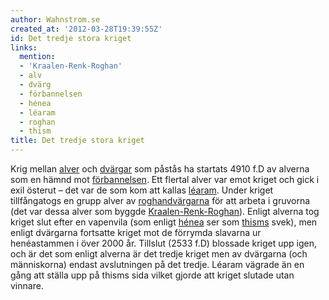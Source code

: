 ```yaml
---
author: Wahnstrom.se
created_at: '2012-03-28T19:39:55Z'
id: Det tredje stora kriget
links:
  mention:
  - 'Kraalen-Renk-Roghan'
  - alv
  - dvärg
  - förbannelsen
  - hénea
  - léaram
  - roghan
  - thism
title: Det tredje stora kriget
---
```


Krig mellan [alver] och [dvärgar] som påstås ha startats 4910 f.D av alverna som en hämnd mot
[förbannelsen]. Ett flertal alver var emot kriget och gick i exil österut – det var de som kom att
kallas [léaram]. Under kriget tillfångatogs en grupp alver av [roghandvärgarna] för att arbeta i
gruvorna (det var dessa alver som byggde [Kraalen-Renk-Roghan]). Enligt alverna tog kriget slut
efter en vapenvila (som enligt [hénea] ser som [thisms] svek), men enligt dvärgarna fortsatte kriget
mot de förrymda slavarna ur henéastammen i över 2000 år. Tillslut (2533 f.D) blossade kriget upp
igen, och är det som enligt alverna är det tredje kriget men av dvärgarna (och människorna) endast
avslutningen på det tredje. Léaram vägrade än en gång att ställa upp på thisms sida vilket gjorde
att kriget slutade utan vinnare.

  [alver]: alv
  [dvärgar]: dvärg
  [förbannelsen]: förbannelsen
  [léaram]: léaram
  [roghandvärgarna]: roghan
  [Kraalen-Renk-Roghan]: Kraalen-Renk-Roghan
  [hénea]: hénea
  [thisms]: thism